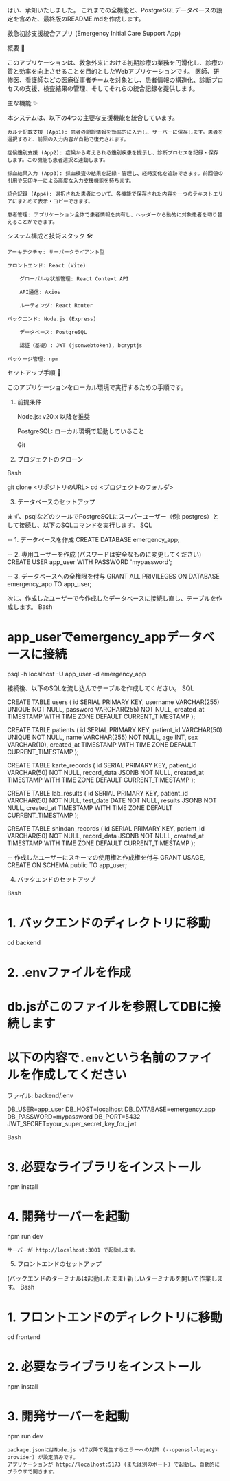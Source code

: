 はい、承知いたしました。
これまでの全機能と、PostgreSQLデータベースの設定を含めた、最終版のREADME.mdを作成します。

救急初診支援統合アプリ (Emergency Initial Care Support App)

概要 📝

このアプリケーションは、救急外来における初期診療の業務を円滑化し、診療の質と効率を向上させることを目的としたWebアプリケーションです。
医師、研修医、看護師などの医療従事者チームを対象とし、患者情報の構造化、診断プロセスの支援、検査結果の管理、そしてそれらの統合記録を提供します。

主な機能 ✨

本システムは、以下の4つの主要な支援機能を統合しています。

    カルテ記載支援 (App1): 患者の問診情報を効率的に入力し、サーバーに保存します。患者を選択すると、前回の入力内容が自動で復元されます。

    症候鑑別支援 (App2): 症候から考えられる鑑別疾患を提示し、診断プロセスを記録・保存します。この機能も患者選択と連動します。

    採血結果入力 (App3): 採血検査の結果を記録・管理し、経時変化を追跡できます。前回値の引用や矢印キーによる高度な入力支援機能を持ちます。

    統合記録 (App4): 選択された患者について、各機能で保存された内容を一つのテキストエリアにまとめて表示・コピーできます。

    患者管理: アプリケーション全体で患者情報を共有し、ヘッダーから動的に対象患者を切り替えることができます。

システム構成と技術スタック 🛠️

    アーキテクチャ: サーバークライアント型

    フロントエンド: React (Vite)

        グローバルな状態管理: React Context API

        API通信: Axios

        ルーティング: React Router

    バックエンド: Node.js (Express)

        データベース: PostgreSQL

        認証（基礎）: JWT (jsonwebtoken), bcryptjs

    パッケージ管理: npm

セットアップ手順 🚀

このアプリケーションをローカル環境で実行するための手順です。

1. 前提条件

    Node.js: v20.x 以降を推奨

    PostgreSQL: ローカル環境で起動していること

    Git

2. プロジェクトのクローン

Bash

git clone <リポジトリのURL>
cd <プロジェクトのフォルダ>

3. データベースのセットアップ

まず、psqlなどのツールでPostgreSQLにスーパーユーザー（例: postgres）として接続し、以下のSQLコマンドを実行します。
SQL

-- 1. データベースを作成
CREATE DATABASE emergency_app;

-- 2. 専用ユーザーを作成 (パスワードは安全なものに変更してください)
CREATE USER app_user WITH PASSWORD 'mypassword';

-- 3. データベースへの全権限を付与
GRANT ALL PRIVILEGES ON DATABASE emergency_app TO app_user;

次に、作成したユーザーで今作成したデータベースに接続し直し、テーブルを作成します。
Bash

# app_userでemergency_appデータベースに接続
psql -h localhost -U app_user -d emergency_app

接続後、以下のSQLを流し込んでテーブルを作成してください。
SQL

CREATE TABLE users (
  id SERIAL PRIMARY KEY,
  username VARCHAR(255) UNIQUE NOT NULL,
  password VARCHAR(255) NOT NULL,
  created_at TIMESTAMP WITH TIME ZONE DEFAULT CURRENT_TIMESTAMP
);

CREATE TABLE patients (
  id SERIAL PRIMARY KEY,
  patient_id VARCHAR(50) UNIQUE NOT NULL,
  name VARCHAR(255) NOT NULL,
  age INT,
  sex VARCHAR(10),
  created_at TIMESTAMP WITH TIME ZONE DEFAULT CURRENT_TIMESTAMP
);

CREATE TABLE karte_records (
  id SERIAL PRIMARY KEY,
  patient_id VARCHAR(50) NOT NULL,
  record_data JSONB NOT NULL,
  created_at TIMESTAMP WITH TIME ZONE DEFAULT CURRENT_TIMESTAMP
);

CREATE TABLE lab_results (
  id SERIAL PRIMARY KEY,
  patient_id VARCHAR(50) NOT NULL,
  test_date DATE NOT NULL,
  results JSONB NOT NULL,
  created_at TIMESTAMP WITH TIME ZONE DEFAULT CURRENT_TIMESTAMP
);

CREATE TABLE shindan_records (
  id SERIAL PRIMARY KEY,
  patient_id VARCHAR(50) NOT NULL,
  record_data JSONB NOT NULL,
  created_at TIMESTAMP WITH TIME ZONE DEFAULT CURRENT_TIMESTAMP
);

-- 作成したユーザーにスキーマの使用権と作成権を付与
GRANT USAGE, CREATE ON SCHEMA public TO app_user;

4. バックエンドのセットアップ

Bash

# 1. バックエンドのディレクトリに移動
cd backend

# 2. .envファイルを作成
#    db.jsがこのファイルを参照してDBに接続します
#    以下の内容で`.env`という名前のファイルを作成してください

ファイル: backend/.env

DB_USER=app_user
DB_HOST=localhost
DB_DATABASE=emergency_app
DB_PASSWORD=mypassword
DB_PORT=5432
JWT_SECRET=your_super_secret_key_for_jwt

Bash

# 3. 必要なライブラリをインストール
npm install

# 4. 開発サーバーを起動
npm run dev

    サーバーが http://localhost:3001 で起動します。

5. フロントエンドのセットアップ

(バックエンドのターミナルは起動したまま) 新しいターミナルを開いて作業します。
Bash

# 1. フロントエンドのディレクトリに移動
cd frontend

# 2. 必要なライブラリをインストール
npm install

# 3. 開発サーバーを起動
npm run dev

    package.jsonにはNode.js v17以降で発生するエラーへの対策 (--openssl-legacy-provider) が設定済みです。
    アプリケーションが http://localhost:5173 (または別のポート) で起動し、自動的にブラウザで開きます。

